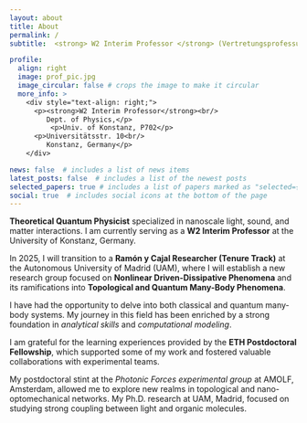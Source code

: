 ```yaml
---
layout: about
title: About
permalink: /
subtitle:  <strong> W2 Interim Professor </strong> (Vertretungsprofessur)

profile:
  align: right
  image: prof_pic.jpg
  image_circular: false # crops the image to make it circular
  more_info: >
    <div style="text-align: right;">
      <p><strong>W2 Interim Professor</strong><br/>
         Dept. of Physics,</p>
          <p>Univ. of Konstanz, P702</p>
      <p>Universitätsstr. 10<br/>
         Konstanz, Germany</p>
    </div>

news: false  # includes a list of news items
latest_posts: false  # includes a list of the newest posts
selected_papers: true # includes a list of papers marked as "selected={true}"
social: true  # includes social icons at the bottom of the page
---
```


<p><strong>Theoretical Quantum Physicist</strong> specialized in nanoscale light, sound, and matter interactions. I am currently serving as a <strong>W2 Interim Professor</strong> at the University of Konstanz, Germany. 

In 2025, I will transition to a <strong>Ramón y Cajal Researcher (Tenure Track)</strong> at the Autonomous University of Madrid (UAM), where I will establish a new research group focused on <strong>Nonlinear Driven-Dissipative Phenomena</strong> and its ramifications into <strong>Topological and Quantum Many-Body Phenomena</strong>.</p>

<p>I have had the opportunity to delve into both classical and quantum many-body systems. My journey in this field has been enriched by a strong foundation in <em>analytical skills</em> and <em>computational modeling</em>.</p>

<p>I am grateful for the learning experiences provided by the <strong>ETH Postdoctoral Fellowship</strong>, which supported some of my work and fostered valuable collaborations with experimental teams.</p>

<p>My postdoctoral stint at the <em>Photonic Forces experimental group</em> at AMOLF, Amsterdam, allowed me to explore new realms in topological and nano-optomechanical networks. My Ph.D. research at UAM, Madrid, focused on studying strong coupling between light and organic molecules.</p>
